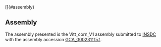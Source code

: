 []{#assembly}

Assembly
--------

The assembly presented is the Vitt\_corn\_V1 assembly submitted to
[INSDC](http://www.insdc.org) with the assembly accession
[GCA\_000231115.1](http://www.ebi.ac.uk/ena/data/view/GCA_000231115.1).

